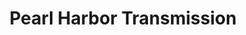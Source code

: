 ---
title: "Pearl Harbor Transmission"
url: /pearl-city/pearl-harbor-transmission/
shop: car repair
---